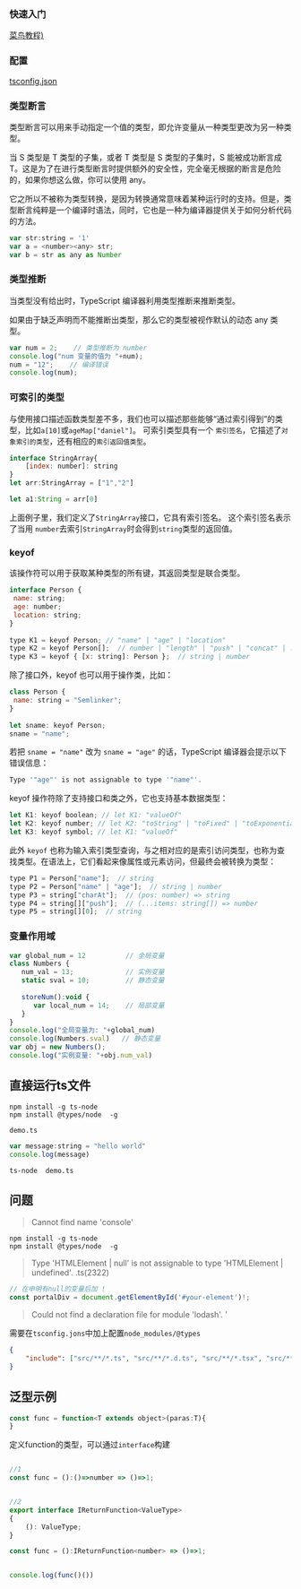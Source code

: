 ### 快速入门

[ 菜鸟教程)](https://www.runoob.com/typescript/ts-install.html)


### 配置

[tsconfig.json](https://www.tslang.cn/docs/handbook/tsconfig-json.html)

### 类型断言

类型断言可以用来手动指定一个值的类型，即允许变量从一种类型更改为另一种类型。

当 S 类型是 T 类型的子集，或者 T 类型是 S 类型的子集时，S 能被成功断言成 T。这是为了在进行类型断言时提供额外的安全性，完全毫无根据的断言是危险的，如果你想这么做，你可以使用 any。

它之所以不被称为类型转换，是因为转换通常意味着某种运行时的支持。但是，类型断言纯粹是一个编译时语法，同时，它也是一种为编译器提供关于如何分析代码的方法。

```javascript
var str:string = '1'
var a = <number><any> str;
var b = str as any as Number
```

### 类型推断

当类型没有给出时，TypeScript 编译器利用类型推断来推断类型。

如果由于缺乏声明而不能推断出类型，那么它的类型被视作默认的动态 any 类型。

```javascript
var num = 2;    // 类型推断为 number
console.log("num 变量的值为 "+num); 
num = "12";    // 编译错误
console.log(num);
```

### 可索引的类型
与使用接口描述函数类型差不多，我们也可以描述那些能够“通过索引得到”的类型，比如`a[10]`或`ageMap["daniel"]`。 可索引类型具有一个 `索引签名`，它描述了`对象索引的类型`，还有相应的`索引返回值类型`。
```js
interface StringArray{
	[index: number]: string
}
let arr:StringArray = ["1","2"]

let a1:String = arr[0]
```

上面例子里，我们定义了`StringArray`接口，它具有索引签名。 这个索引签名表示了当用 `number`去索引`StringArray`时会得到`string`类型的返回值。

### keyof

该操作符可以用于获取某种类型的所有键，其返回类型是联合类型。

```js
interface Person {  
 name: string;  
 age: number;  
 location: string;  
}  
  
type K1 = keyof Person; // "name" | "age" | "location"  
type K2 = keyof Person[];  // number | "length" | "push" | "concat" | ...  
type K3 = keyof { [x: string]: Person };  // string | number
```

除了接口外，keyof 也可以用于操作类，比如：

```js
class Person {  
 name: string = "Semlinker";  
}  
  
let sname: keyof Person;  
sname = "name";  
```

若把 `sname = "name"` 改为 `sname = "age"` 的话，TypeScript 编译器会提示以下错误信息：

```js
Type '"age"' is not assignable to type '"name"'.
```


keyof 操作符除了支持接口和类之外，它也支持基本数据类型：


```js
let K1: keyof boolean; // let K1: "valueOf"  
let K2: keyof number; // let K2: "toString" | "toFixed" | "toExponential" | ...  
let K3: keyof symbol; // let K1: "valueOf"
```

此外 `keyof` 也称为输入索引类型查询，与之相对应的是索引访问类型，也称为查找类型。在语法上，它们看起来像属性或元素访问，但最终会被转换为类型：

```js
type P1 = Person["name"];  // string  
type P2 = Person["name" | "age"];  // string | number  
type P3 = string["charAt"];  // (pos: number) => string  
type P4 = string[]["push"];  // (...items: string[]) => number  
type P5 = string[][0];  // string
```
### 变量作用域

```javascript
var global_num = 12          // 全局变量
class Numbers { 
   num_val = 13;             // 实例变量
   static sval = 10;         // 静态变量
   
   storeNum():void { 
      var local_num = 14;    // 局部变量
   } 
} 
console.log("全局变量为: "+global_num)  
console.log(Numbers.sval)   // 静态变量
var obj = new Numbers(); 
console.log("实例变量: "+obj.num_val)
```

## 直接运行ts文件

```shell
npm install -g ts-node
npm install @types/node  -g
```



`demo.ts`
```javascript
var message:string = "hello world"
console.log(message)
```

```shell
ts-node  demo.ts
```


## 问题



> Cannot find name 'console'

```shell
npm install -g ts-node
npm install @types/node  -g
```


> Type 'HTMLElement | null' is not assignable to type 'HTMLElement | undefined'. .ts(2322)

```js
// 在申明有null的变量后加 !
const portalDiv = document.getElementById('#your-element')!;
```


> Could not find a declaration file for module 'lodash'. '

需要在`tsconfig.jons`中加上配置`node_modules/@types`
```json
{
	"include": ["src/**/*.ts", "src/**/*.d.ts", "src/**/*.tsx", "src/**/*.vue","node_modules/@types"]
}
```

## 泛型示例

```js
const func = function<T extends object>(paras:T){
}
```

定义function的类型，可以通过`interface`构建

```js

//1
const func = ():()=>number => ()=>1;


//2
export interface IReturnFunction<ValueType>
{
    (): ValueType;
}

const func = ():IReturnFunction<number> => ()=>1;


console.log(func()())
```
